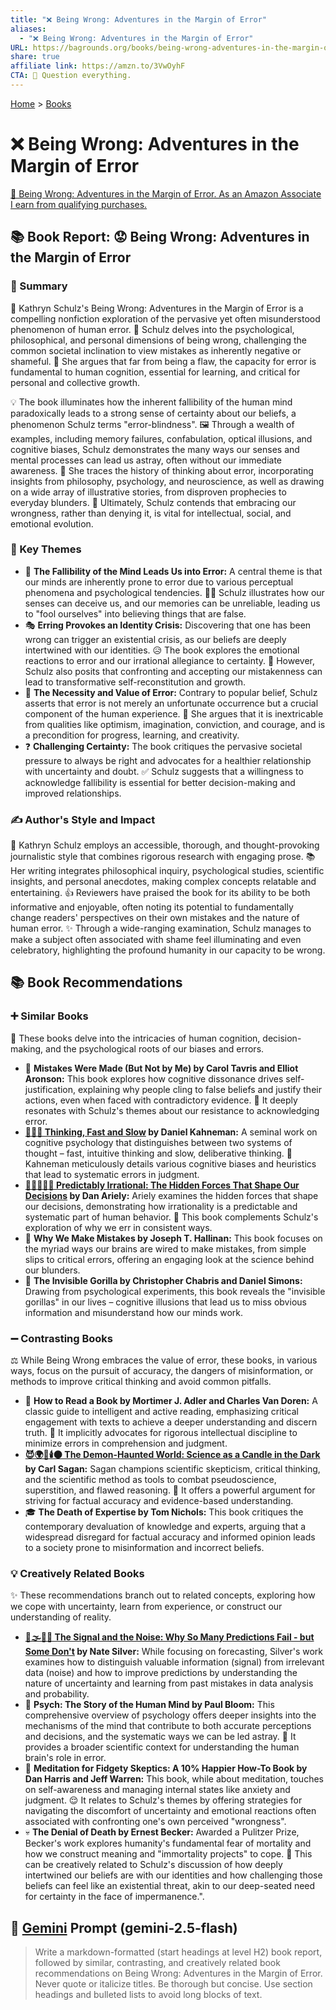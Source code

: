 ```yaml
---
title: "❌ Being Wrong: Adventures in the Margin of Error"
aliases:
  - "❌ Being Wrong: Adventures in the Margin of Error"
URL: https://bagrounds.org/books/being-wrong-adventures-in-the-margin-of-error
share: true
affiliate link: https://amzn.to/3VwOyhF
CTA: 🧐 Question everything.
---
```

[Home](../index.md) > [Books](./index.md)  
# ❌ Being Wrong: Adventures in the Margin of Error  
[🛒 Being Wrong: Adventures in the Margin of Error. As an Amazon Associate I earn from qualifying purchases.](https://amzn.to/3VwOyhF)  
  
## 📚 Book Report: 😟 Being Wrong: Adventures in the Margin of Error  
  
### 📝 Summary  
  
🧐 Kathryn Schulz's Being Wrong: Adventures in the Margin of Error is a compelling nonfiction exploration of the pervasive yet often misunderstood phenomenon of human error. 🧠 Schulz delves into the psychological, philosophical, and personal dimensions of being wrong, challenging the common societal inclination to view mistakes as inherently negative or shameful. 🤔 She argues that far from being a flaw, the capacity for error is fundamental to human cognition, essential for learning, and critical for personal and collective growth.  
  
💡 The book illuminates how the inherent fallibility of the human mind paradoxically leads to a strong sense of certainty about our beliefs, a phenomenon Schulz terms "error-blindness". 🖼️ Through a wealth of examples, including memory failures, confabulation, optical illusions, and cognitive biases, Schulz demonstrates the many ways our senses and mental processes can lead us astray, often without our immediate awareness. 📜 She traces the history of thinking about error, incorporating insights from philosophy, psychology, and neuroscience, as well as drawing on a wide array of illustrative stories, from disproven prophecies to everyday blunders. 🚀 Ultimately, Schulz contends that embracing our wrongness, rather than denying it, is vital for intellectual, social, and emotional evolution.  
  
### 🔑 Key Themes  
  
* 🧠 **The Fallibility of the Mind Leads Us into Error:** A central theme is that our minds are inherently prone to error due to various perceptual phenomena and psychological tendencies. 😵‍💫 Schulz illustrates how our senses can deceive us, and our memories can be unreliable, leading us to "fool ourselves" into believing things that are false.  
* 🎭 **Erring Provokes an Identity Crisis:** Discovering that one has been wrong can trigger an existential crisis, as our beliefs are deeply intertwined with our identities. 😥 The book explores the emotional reactions to error and our irrational allegiance to certainty. 🌱 However, Schulz also posits that confronting and accepting our mistakenness can lead to transformative self-reconstitution and growth.  
* 🌟 **The Necessity and Value of Error:** Contrary to popular belief, Schulz asserts that error is not merely an unfortunate occurrence but a crucial component of the human experience. 🌈 She argues that it is inextricable from qualities like optimism, imagination, conviction, and courage, and is a precondition for progress, learning, and creativity.  
* ❓ **Challenging Certainty:** The book critiques the pervasive societal pressure to always be right and advocates for a healthier relationship with uncertainty and doubt. ✅ Schulz suggests that a willingness to acknowledge fallibility is essential for better decision-making and improved relationships.  
  
### ✍️ Author's Style and Impact  
  
📰 Kathryn Schulz employs an accessible, thorough, and thought-provoking journalistic style that combines rigorous research with engaging prose. 📚 Her writing integrates philosophical inquiry, psychological studies, scientific insights, and personal anecdotes, making complex concepts relatable and entertaining. 👍 Reviewers have praised the book for its ability to be both informative and enjoyable, often noting its potential to fundamentally change readers' perspectives on their own mistakes and the nature of human error. ✨ Through a wide-ranging examination, Schulz manages to make a subject often associated with shame feel illuminating and even celebratory, highlighting the profound humanity in our capacity to be wrong.  
  
## 📚 Book Recommendations  
  
### ➕ Similar Books  
  
📖 These books delve into the intricacies of human cognition, decision-making, and the psychological roots of our biases and errors.  
  
* 😬 **Mistakes Were Made (But Not by Me) by Carol Tavris and Elliot Aronson:** This book explores how cognitive dissonance drives self-justification, explaining why people cling to false beliefs and justify their actions, even when faced with contradictory evidence. 💯 It deeply resonates with Schulz's themes about our resistance to acknowledging error.  
* **[🤔🐇🐢 Thinking, Fast and Slow](./thinking-fast-and-slow.md) by Daniel Kahneman:** A seminal work on cognitive psychology that distinguishes between two systems of thought – fast, intuitive thinking and slow, deliberative thinking. 🚦 Kahneman meticulously details various cognitive biases and heuristics that lead to systematic errors in judgment.  
* **[🔮🤷🏼‍♀️🤪 Predictably Irrational: The Hidden Forces That Shape Our Decisions](./predictably-irrational.md) by Dan Ariely:** Ariely examines the hidden forces that shape our decisions, demonstrating how irrationality is a predictable and systematic part of human behavior. 🤝 This book complements Schulz's exploration of why we err in consistent ways.  
* 🤯 **Why We Make Mistakes by Joseph T. Hallinan:** This book focuses on the myriad ways our brains are wired to make mistakes, from simple slips to critical errors, offering an engaging look at the science behind our blunders.  
* 🙈 **The Invisible Gorilla by Christopher Chabris and Daniel Simons:** Drawing from psychological experiments, this book reveals the "invisible gorillas" in our lives – cognitive illusions that lead us to miss obvious information and misunderstand how our minds work.  
  
### ➖ Contrasting Books  
  
⚖️ While Being Wrong embraces the value of error, these books, in various ways, focus on the pursuit of accuracy, the dangers of misinformation, or methods to improve critical thinking and avoid common pitfalls.  
  
* 📖 **How to Read a Book by Mortimer J. Adler and Charles Van Doren:** A classic guide to intelligent and active reading, emphasizing critical engagement with texts to achieve a deeper understanding and discern truth. 💪 It implicitly advocates for rigorous intellectual discipline to minimize errors in comprehension and judgment.  
* **[😈🌍🔬🕯️🌑 The Demon-Haunted World: Science as a Candle in the Dark](./the-demon-haunted-world.md) by Carl Sagan:** Sagan champions scientific skepticism, critical thinking, and the scientific method as tools to combat pseudoscience, superstition, and flawed reasoning. 🔎 It offers a powerful argument for striving for factual accuracy and evidence-based understanding.  
* 🎓 **The Death of Expertise by Tom Nichols:** This book critiques the contemporary devaluation of knowledge and experts, arguing that a widespread disregard for factual accuracy and informed opinion leads to a society prone to misinformation and incorrect beliefs.  
  
### 💡 Creatively Related Books  
  
✨ These recommendations branch out to related concepts, exploring how we cope with uncertainty, learn from experience, or construct our understanding of reality.  
  
* **[📡🌫️🔮🎲 The Signal and the Noise: Why So Many Predictions Fail - but Some Don't](./the-signal-and-the-noise.md) by Nate Silver:** While focusing on forecasting, Silver's work examines how to distinguish valuable information (signal) from irrelevant data (noise) and how to improve predictions by understanding the nature of uncertainty and learning from past mistakes in data analysis and probability.  
* 🧠 **Psych: The Story of the Human Mind by Paul Bloom:** This comprehensive overview of psychology offers deeper insights into the mechanisms of the mind that contribute to both accurate perceptions and decisions, and the systematic ways we can be led astray. 🔬 It provides a broader scientific context for understanding the human brain's role in error.  
* 🧘 **Meditation for Fidgety Skeptics: A 10% Happier How-To Book by Dan Harris and Jeff Warren:** This book, while about meditation, touches on self-awareness and managing internal states like anxiety and judgment. 😌 It relates to Schulz's themes by offering strategies for navigating the discomfort of uncertainty and emotional reactions often associated with confronting one's own perceived "wrongness".  
* 💀 **The Denial of Death by Ernest Becker:** Awarded a Pulitzer Prize, Becker's work explores humanity's fundamental fear of mortality and how we construct meaning and "immortality projects" to cope. 🤔 This can be creatively related to Schulz's discussion of how deeply intertwined our beliefs are with our identities and how challenging those beliefs can feel like an existential threat, akin to our deep-seated need for certainty in the face of impermanence.".  
  
## 💬 [Gemini](https://gemini.google.com) Prompt (gemini-2.5-flash)  
> Write a markdown-formatted (start headings at level H2) book report, followed by similar, contrasting, and creatively related book recommendations on Being Wrong: Adventures in the Margin of Error. Never quote or italicize titles. Be thorough but concise. Use section headings and bulleted lists to avoid long blocks of text.